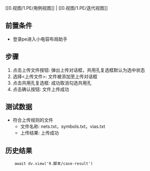 [[0.视图/1.PE/用例视图]] | [[0.视图/1.PE/迭代视图]]

## 前置条件

- 登录pe进入小电容布局助手

## 步骤

1. 点击上传文件按钮: 弹出上传对话框，共用孔复选框默认为选中状态
2. 选择<上传文件>: 文件被添加至上传对话框
3. 点击共用孔复选框: 成功取消勾选共用孔
4. 点击确认按钮: 文件上传成功

## 测试数据

- 符合上传规则的文件
	- 文件名称: nets.txt，symbols.txt，vias.txt
	- 上传结果: 上传成功

## 历史结果

```dataviewjs
    await dv.view('9.脚本/case-result')
```
